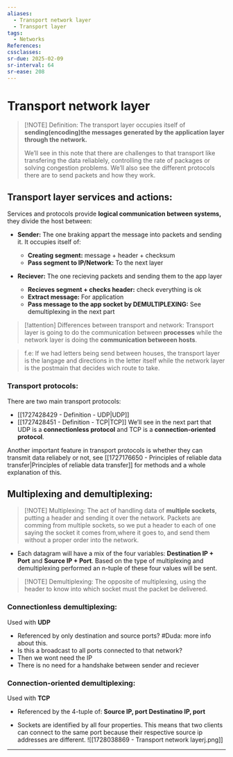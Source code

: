 ```yaml
---
aliases:
  - Transport network layer
  - Transport layer
tags:
  - Networks
References: 
cssclasses: 
sr-due: 2025-02-09
sr-interval: 64
sr-ease: 208
---
```

# Transport network layer

> [!NOTE] Definition: 
> The transport layer occupies itself of **sending(encoding)the messages generated by the application layer through the network.** 
> 
> We’ll see in this note that there are challenges to that transport like transfering the data reliablely, controlling the rate of packages or solving congestion problems. We’ll also see the different protocols there are to send packets and how they work.

## Transport layer services and actions:
Services and protocols provide **logical communication between systems,** they divide the host between: 

+ **Sender:** The one braking appart the message into packets and sending it. It occupies itself of:
  + **Creating segment:** message + header + checksum
  + **Pass segment to IP/Network:** To the next layer

+ **Reciever:** The one recieving packets and sending them to the app layer
  + **Recieves segment + checks header:** check everything is ok
  + **Extract message:** For application
  + **Pass message to the app socket by DEMULTIPLEXING:** See demultiplexing in the next part


> [!attention] Differences between transport and network: 
> Transport layer is going to do the communication between **processes** while the network layer is doing the **communication betweeen hosts**. 

> f.e: If we had letters being send between houses, the transport layer is the langage and directions in the letter itself while the network layer is the postmain that decides wich route to take. 

### Transport protocols: 
There are two main transport protocols: 
+ [[1727428429 - Definition - UDP|UDP]]
+ [[1727428451 - Definition - TCP|TCP]]
We’ll see in the next part that UDP is a **connectionless protocol** and TCP is a **connection-oriented protocol**.

Another important feature in transport protocols is whether they can transmit data reliabely or not, see [[1727176650 - Principles of reliable data transfer|Principles of reliable data transfer]] for methods and a whole explanation of this.
## Multiplexing and demultiplexing:

> [!NOTE] Multiplexing: 
> The act of handling data of **multiple sockets**, putting a header and sending it over the network.
> Packets are comming from multiple sockets, so we put a header to each of one saying the socket it comes from,where it goes to, and send them without a proper order into the network.
+ Each datagram will have a mix of the four variables: **Destination IP + Port** and **Source IP + Port**. 
  Based on the type of multiplexing  and demultiplexing performed an n-tuple of these four values will be sent.


> [!NOTE] Demultiplexing: 
> The opposite of multiplexing, using the header to know into which socket must the packet be delivered. 

### Connectionless demultiplexing:
Used with **UDP**
+ Referenced by only destination and source ports? #Duda: more info about this.
+ Is this a broadcast to all ports connected to that network?
+ Then we wont need the IP
+ There is no need for a handshake between sender and reciever
### Connection-oriented demultiplexing:
Used with **TCP**
+ Referenced by the 4-tuple of:
  **Source IP, port
  Destinatino IP, port**

+ Sockets are identified by all four properties. This means that two clients can connect to the same port because their respective source ip addresses are different.
![[1728038869 - Transport network layerj.png]]


***
